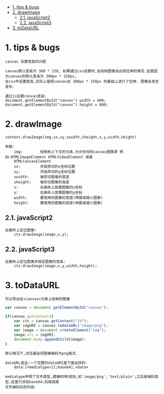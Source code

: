 <!-- TOC -->

- [1. tips & bugs](#1-tips--bugs)
- [2. drawImage](#2-drawimage)
    - [2.1. javaScript2](#21-javascript2)
    - [2.2. javaScript3](#22-javascript3)
- [3. toDataURL](#3-todataurl)

<!-- /TOC -->

# 1. tips & bugs

    canvas 设置宽高的问题

    canvas默认宽高为 300 * 150, 如果通过css设置时,在绘制图像会出现拉伸的情况.这是因为canvas的默认宽高为 300px * 150px,
    在css中设置宽高,实际上是把canvas在 300px * 150px 的基础上进行了拉伸. 图像会发生变形.

    通过js设置canvas宽高:
    document.getElementById("canvas").width = 600;
    document.getElementById("canvas").height = 600;

# 2. drawImage

    context.drawImage(img,sx,sy,swidth,sheight,x,y,width,height)

    参数:
        img:        绘制到上下文的元素.允许任何的canvas图像源 例如:HTMLImageElement HTMLVideoElement 或者
        HTMLCanvasElement
        sx:         开始剪切的x坐标位置
        sy:         开始剪切的y坐标位置
        swidth:     被剪切图像的宽度
        sheight:    被剪切图像的高度
        x:          在画布上放置图像的x坐标
        y:          在画布上放置图像的y坐标
        width:      要使用的图像的宽度(伸展或缩小图像)
        height:     要使用的图像的高度(伸展或缩小图像)

## 2.1. javaScript2

    在画布上定位图像:
        ctx.drawImage(image,x,y);

## 2.2. javaScript3

    在画布上定位图像并规定图像的宽高:
        ctx.drawImage(image,x,y,width,height);

# 3. toDataURL

    可以导出在<canvas>元素上绘制的图像
    
```js
var canvas = document.getElementById("canvas");

if(canvas.getContext){
    var ctx = canvas.getContext("2d");
    var imgURI = canvas.toDataURL("image/png");
    var image = document.createElement("img");
    image.src = imgURI;
    document.body.appendChild(image);
}
```
    默认情况下,浏览器会将图像编码为png格式.

    dataURL语法:一个完整的dataURI是下面这样的:
        data:[<mediatype>][;base64],<data>

    mediatype声明了文件类型,遵循MIME规则,如'image/png','text/plain';之后是编码类型,这里只涉及base64;后面就是
    文件编码后的内容.
    